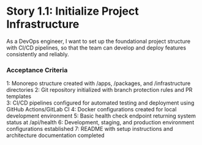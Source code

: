 # Story 1.1: Initialize Project Infrastructure

As a DevOps engineer,
I want to set up the foundational project structure with CI/CD pipelines,
so that the team can develop and deploy features consistently and reliably.

### Acceptance Criteria
1: Monorepo structure created with /apps, /packages, and /infrastructure directories
2: Git repository initialized with branch protection rules and PR templates  
3: CI/CD pipelines configured for automated testing and deployment using GitHub Actions/GitLab CI
4: Docker configurations created for local development environment
5: Basic health check endpoint returning system status at /api/health
6: Development, staging, and production environment configurations established
7: README with setup instructions and architecture documentation completed
